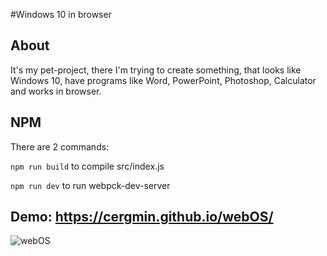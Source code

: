 #Windows 10 in browser

## About
It's my pet-project, there I'm trying to create something, that looks like Windows 10, 
have programs like Word, PowerPoint, Photoshop, Calculator and works in browser.

## NPM
There are 2 commands:

``` npm run build ``` to compile src/index.js

``` npm run dev ``` to run webpck-dev-server




## Demo: https://cergmin.github.io/webOS/
![webOS](https://i.imgur.com/dRuwAlL.png)

